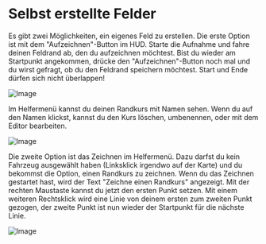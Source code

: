# Selbst erstellte Felder


Es gibt zwei Möglichkeiten, ein eigenes Feld zu erstellen.
Die erste Option ist mit dem "Aufzeichnen"-Button im HUD.
Starte die Aufnahme und fahre deinen Feldrand ab, den du aufzeichnen möchtest.
Bist du wieder am Startpunkt angekommen, drücke den "Aufzeichnen"-Button noch mal und du wirst gefragt, ob du den Feldrand speichern möchtest.
Start und Ende dürfen sich nicht überlappen!


![Image](/home/runner/work/CourseplayHelp/CourseplayHelp/recordcustomhelp_0_0_765_510.png)


Im Helfermenü kannst du deinen Randkurs mit Namen sehen.
Wenn du auf den Namen klickst, kannst du den Kurs löschen, umbenennen, oder mit dem Editor bearbeiten.


![Image](/home/runner/work/CourseplayHelp/CourseplayHelp/donecustomhelp_0_0_765_510.png)


Die zweite Option ist das Zeichnen im Helfermenü.
Dazu darfst du kein Fahrzeug ausgewählt haben (Linksklick irgendwo auf der Karte) und du bekommst die Option, einen Randkurs zu zeichnen.
Wenn du das Zeichnen gestartet hast, wird der Text "Zeichne einen Randkurs" angezeigt.
Mit der rechten Maustaste kannst du jetzt den ersten Punkt setzen.
Mit einem weiteren Rechtsklick wird eine Linie von deinem ersten zum zweiten Punkt gezogen, der zweite Punkt ist nun wieder der Startpunkt für die nächste Linie.


![Image](/home/runner/work/CourseplayHelp/CourseplayHelp/drawcustomhelp_0_0_765_510.png)


